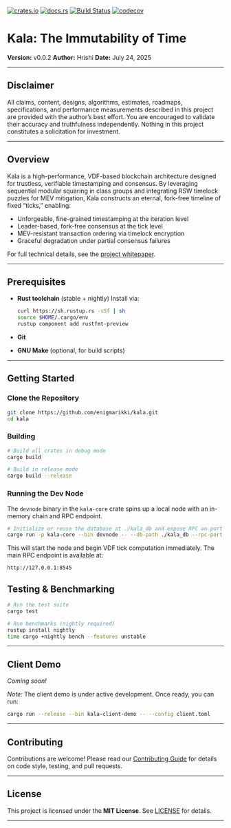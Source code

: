 [![crates.io](https://img.shields.io/crates/v/kala-core.svg)](https://crates.io/crates/kala-core)
[![docs.rs](https://docs.rs/kala-core/badge.svg)](https://docs.rs/kala-core)
[![Build Status](https://github.com/enigmarikki/kala/actions/workflows/ci.yml/badge.svg?branch=master)](https://github.com/enigmarikki/kala/actions?query=workflow%3Aci)
[![codecov](https://codecov.io/gh/enigmarikki/kala/branch/master/graph/badge.svg)](https://codecov.io/gh/enigmarikki/kala)

# Kala: The Immutability of Time

**Version:** v0.0.2
**Author:** Hrishi
**Date:** July 24, 2025

---

## Disclaimer

All claims, content, designs, algorithms, estimates, roadmaps, specifications, and performance measurements described in this project are provided with the author’s best effort. You are encouraged to validate their accuracy and truthfulness independently. Nothing in this project constitutes a solicitation for investment.

---

## Overview

Kala is a high-performance, VDF-based blockchain architecture designed for trustless, verifiable timestamping and consensus. By leveraging sequential modular squaring in class groups and integrating RSW timelock puzzles for MEV mitigation, Kala constructs an eternal, fork-free timeline of fixed “ticks,” enabling:

* Unforgeable, fine-grained timestamping at the iteration level
* Leader-based, fork-free consensus at the tick level
* MEV-resistant transaction ordering via timelock encryption
* Graceful degradation under partial consensus failures

For full technical details, see the [project whitepaper](https://github.com/enigmarikki/kala/blob/master/whitepaper.pdf).

---

## Prerequisites

* **Rust toolchain** (stable + nightly)
  Install via:

  ```bash
  curl https://sh.rustup.rs -sSf | sh
  source $HOME/.cargo/env
  rustup component add rustfmt-preview
  ```
* **Git**
* **GNU Make** (optional, for build scripts)

---

## Getting Started

### Clone the Repository

```bash
git clone https://github.com/enigmarikki/kala.git
cd kala
```

### Building

```bash
# Build all crates in debug mode
cargo build

# Build in release mode
cargo build --release
```

### Running the Dev Node

The `devnode` binary in the `kala-core` crate spins up a local node with an in-memory chain and RPC endpoint.

```bash
# Initialize or reuse the database at ./kala_db and expose RPC on port 8545
cargo run -p kala-core --bin devnode -- --db-path ./kala_db --rpc-port 8545
```

This will start the node and begin VDF tick computation immediately. The main RPC endpoint is available at:

```
http://127.0.0.1:8545
```

## Testing & Benchmarking

```bash
# Run the test suite
cargo test

# Run benchmarks (nightly required)
rustup install nightly
time cargo +nightly bench --features unstable
```

---

## Client Demo

*Coming soon!*

*Note:* The client demo is under active development. Once ready, you can run:

```bash
cargo run --release --bin kala-client-demo -- --config client.toml
```

---

## Contributing

Contributions are welcome! Please read our [Contributing Guide](./CONTRIBUTING.md) for details on code style, testing, and pull requests.

---

## License

This project is licensed under the **MIT License**. See [LICENSE](./LICENSE) for details.

---

 
